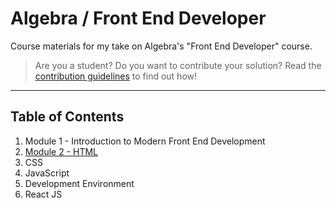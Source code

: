 # Algebra / Front End Developer

Course materials for my take on Algebra's "Front End Developer" course.

> Are you a student? Do you want to contribute your solution? Read the [contribution guidelines](GUIDELINES.md) to find out how!

---

## Table of Contents

1. Module 1 - Introduction to Modern Front End Development
2. [Module 2 - HTML](module-2-html/)
3. CSS
4. JavaScript
5. Development Environment
6. React JS
